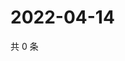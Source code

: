 # 2022-04-14

共 0 条

<!-- BEGIN WEIBO -->
<!-- 最后更新时间 Thu Apr 14 2022 23:13:49 GMT+0800 (China Standard Time) -->

<!-- END WEIBO -->
